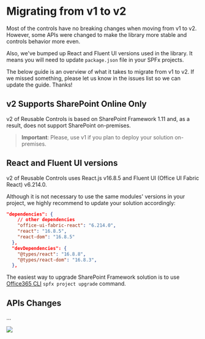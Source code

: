 # Migrating from v1 to v2

Most of the controls have no breaking changes when moving from v1 to v2. However, some APIs were changed to make the library more stable and controls behavior more even.

Also, we've bumped up React and Fluent UI versions used in the library. It means you will need to update `package.json` file in your SPFx projects.

The below guide is an overview of what it takes to migrate from v1 to v2.  If we missed something, please let us know in the issues list so we can update the guide. Thanks!

## v2 Supports SharePoint Online Only

v2 of Reusable Controls is based on SharePoint Framework 1.11 and, as a result, does not support SharePoint on-premises. 

> **Important**: Please, use v1 if you plan to deploy your solution on-premises.

## React and Fluent UI versions

v2 of Reusable Controls uses React.js v16.8.5 and Fluent UI (Office UI Fabric React) v6.214.0.

Although it is not necessary to use the same modules' versions in your project, we highly recommend to update your solution accordingly:

```json
"dependencies": {
    // other dependencies
    "office-ui-fabric-react": "6.214.0",
    "react": "16.8.5",
    "react-dom": "16.8.5"
  },
  "devDependencies": {
    "@types/react": "16.8.8",
    "@types/react-dom": "16.8.3",
  },
```

The easiest way to upgrade SharePoint Framework solution is to use [Office365 CLI](https://pnp.github.io/office365-cli/cmd/spfx/project/project-upgrade/#spfx-project-upgrade) `spfx project upgrade` command.

## APIs Changes

...


![](https://telemetry.sharepointpnp.com/sp-dev-fx-property-controls/wiki/MigrateFromV1)
